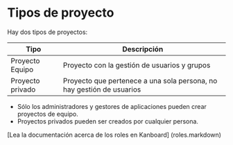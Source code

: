 ﻿Tipos de proyecto
=============
Hay dos tipos de proyectos:

|  Tipo             | Descripción                                                           |
|-------------------|-----------------------------------------------------------------------|
| Proyecto Equipo   | Proyecto con la gestión de usuarios y grupos                          |
| Proyecto privado  | Proyecto que pertenece a una sola persona, no hay gestión de usuarios |


- Sólo los administradores y gestores de aplicaciones pueden crear proyectos de equipo.
- Proyectos privados pueden ser creados por cualquier persona.

[Lea la documentación acerca de los roles en Kanboard] (roles.markdown)

